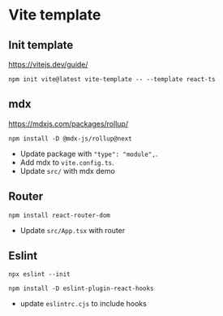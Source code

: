 # Vite template

## Init template

https://vitejs.dev/guide/

```
npm init vite@latest vite-template -- --template react-ts
```

## mdx

https://mdxjs.com/packages/rollup/

```
npm install -D @mdx-js/rollup@next
```

- Update package with `"type": "module",`.
- Add mdx to `vite.config.ts`.
- Update `src/` with mdx demo

## Router

```
npm install react-router-dom
```

- Update `src/App.tsx` with router

## Eslint

```
npx eslint --init
```

```
npm install -D eslint-plugin-react-hooks
```

- update `eslintrc.cjs` to include hooks
